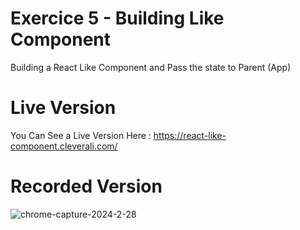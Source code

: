 # Exercice 5 - Building Like Component
Building a React Like Component and Pass the state to Parent (App)

# Live Version
You Can See a Live Version Here : https://react-like-component.cleverali.com/

# Recorded Version
![chrome-capture-2024-2-28](https://github.com/abed-ctrl/Building-Like-Component/assets/56613673/709e28c3-2ba3-4690-bb50-f8b84600ac0c)

